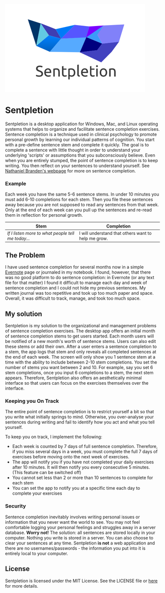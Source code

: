 ![Sentpletion logo](sentpletion.png)

# Sentpletion
Sentpletion is a desktop application for Windows, Mac, and Linux operating systems that helps to organize and facilitate sentence completion exercises. Sentence completion is a technique used in clinical psychology to promote personal growth by learning our individual patterns of cognition. You start with a pre-define sentence stem and complete it quickly. The goal is to complete a sentence with little thought in order to understand your underlying 'scripts' or assumptions that you subconsciously believe. Even when you are entirely stumped, the point of sentence completion is to keep writing. You then reflect on your sentences to understand yourself. See [Nathaniel Branden's webpage](http://www.nathanielbranden.com/sentence-completion-i) for more on sentence completion.

### Example
Each week you have the same 5-6 sentence stems. In under 10 minutes you must add 6-10 completions for each stem. Then you file these sentences away because you are not supposed to read any sentences from that week. Only at the end of each week can you pull up the sentences and re-read them in reflection for personal growth.

| Stem | Completion |
| --- | --- |
| *If I listen more to what people tell me today...* | I will understand that others want to help me grow. |

## The Problem
I have used sentence completion for several months now in a simple [Evernote](https://evernote.com/) page or journaled in my notebook. I found, however, that there was no good platform to do sentence completion: in Evernote (or any text file for that matter) I found it difficult to manage each day and week of sentence completion and I could not hide my previous sentences. My written journal was too repetitive and took up too much paper and space. Overall, it was difficult to track, manage, and took too much space.

## My solution
Sentpletion is my solution to the organizational and management problems of sentence completion exercises. The desktop app offers an initial month of sentence completion stems to get users started. Each month users will be notified of a new month's worth of sentence stems. Users can also edit these stems or add their own. After a user enters a sentence completion to a stem, the app logs that stem and only reveals all completed sentences at the end of each week. The screen will only show you 1 sentence stem at a time with the ability to include between 2-10 stem completions. You set the number of stems you want between 2 and 10. For example, say you set 6 stem completions, once you input 6 completions to a stem, the next stem appears. Therefore, Sentpletion also offers an aesthetically minimal interface so that users can focus on the exercises themselves over the interface.

### Keeping you On Track
The entire point of sentence completion is to restrict yourself a bit so that you write what initially springs to mind. Otherwise, you over-analyse your sentences during writing and fail to identify how you act and what you tell yourself. 

To keep you on track, I implement the following:

- Each week is counted by 7 days of full sentence completion. Therefore, if you miss several days in a week, you must complete the full 7 days of exercises before moving onto the next week of exercises.
- The app will notify you if you have not completed your daily exercises after 10 minutes. It will then notify you every consecutive 5 minutes. (This feature can be switched off)
- You cannot set less than 2 or more than 10 sentences to complete for each stem
- You can set the app to notify you at a specific time each day to complete your exercises

### Security
Sentence completion inevitably involves writing personal issues or information that you never want the world to see. You may not feel comfortable logging your personal feelings and struggles away in a server database. **Worry not!** The solution: all sentences are stored locally in your computer. Nothing you write is stored in a server. You can also choose to clear your sentences at any time. Sentpletion **is not** a web application and there are no usernames/passwords - the information you put into it is entirely local to your computer.

## License
Sentpletion is licensed under the MIT License. See the LICENSE file or [here](https://opensource.org/licenses/MIT) for more details.

